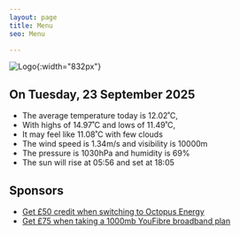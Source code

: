 ```yaml
---
layout: page
title: Menu
seo: Menu

---
```


![Logo](/images/logo.jpg){:width="832px"}

<!-- weather_marker starts -->
## On Tuesday, 23 September 2025

- The average temperature today is 12.02˚C,
- With highs of 14.97˚C and lows of 11.49˚C,
- It may feel like 11.08˚C with few clouds
- The wind speed is 1.34m/s and visibility is 10000m
- The pressure is 1030hPa and humidity is 69%
- The sun will rise at 05:56 and set at 18:05

<!-- weather_marker ends -->

## Sponsors

- [Get £50 credit when switching to Octopus Energy](https://bit.ly/3oD1nnS)
- [Get £75 when taking a 1000mb YouFibre broadband plan](https://aklam.io/91zWhU?)
